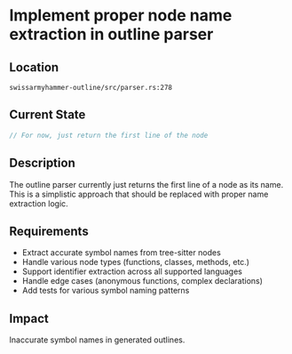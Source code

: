 # Implement proper node name extraction in outline parser

## Location
`swissarmyhammer-outline/src/parser.rs:278`

## Current State
```rust
// For now, just return the first line of the node
```

## Description
The outline parser currently just returns the first line of a node as its name. This is a simplistic approach that should be replaced with proper name extraction logic.

## Requirements
- Extract accurate symbol names from tree-sitter nodes
- Handle various node types (functions, classes, methods, etc.)
- Support identifier extraction across all supported languages
- Handle edge cases (anonymous functions, complex declarations)
- Add tests for various symbol naming patterns

## Impact
Inaccurate symbol names in generated outlines.